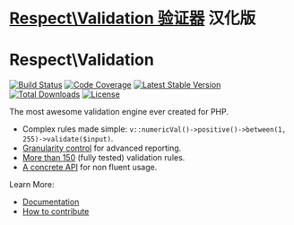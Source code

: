 # [Respect\Validation 验证器](https://github.com/Respect/Validation) 汉化版
# Respect\Validation


[![Build Status](https://img.shields.io/github/actions/workflow/status/Respect/Validation/continuous-integration.yml?branch=master&style=flat-square)](https://github.com/Respect/Validation/actions/workflows/continuous-integration.yml)
[![Code Coverage](https://img.shields.io/codecov/c/github/Respect/Validation?style=flat-square)](https://codecov.io/gh/Respect/Validation)
[![Latest Stable Version](https://img.shields.io/packagist/v/respect/validation.svg?style=flat-square)](https://packagist.org/packages/respect/validation)
[![Total Downloads](https://img.shields.io/packagist/dt/respect/validation.svg?style=flat-square)](https://packagist.org/packages/respect/validation)
[![License](https://img.shields.io/packagist/l/respect/validation.svg?style=flat-square)](https://packagist.org/packages/respect/validation)

The most awesome validation engine ever created for PHP.

- Complex rules made simple: `v::numericVal()->positive()->between(1, 255)->validate($input)`.
- [Granularity control](docs/feature-guide.md#validation-methods) for advanced reporting.
- [More than 150](docs/list-of-rules.md) (fully tested) validation rules.
- [A concrete API](docs/concrete-api.md) for non fluent usage.

Learn More:

* [Documentation](https://respect-validation.readthedocs.io)
* [How to contribute](CONTRIBUTING.md)
